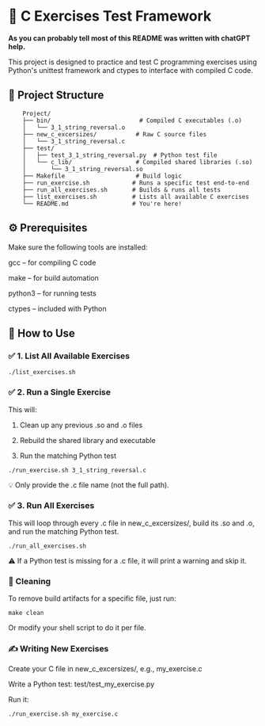 # 🧪 C Exercises Test Framework

**As you can probably tell most of this README was written with chatGPT help.**

This project is designed to practice and test C programming exercises using Python's unittest framework and ctypes to interface with compiled C code.


## 📁 Project Structure
```
    Project/
    ├── bin/                         # Compiled C executables (.o)
    │   └── 3_1_string_reversal.o
    ├── new_c_excersizes/           # Raw C source files
    │   └── 3_1_string_reversal.c
    ├── test/
    │   ├── test_3_1_string_reversal.py  # Python test file
    │   └── c_lib/                  # Compiled shared libraries (.so)
    │       └── 3_1_string_reversal.so
    ├── Makefile                    # Build logic
    ├── run_exercise.sh            # Runs a specific test end-to-end
    ├── run_all_exercises.sh       # Builds & runs all tests
    ├── list_exercises.sh          # Lists all available C exercises
    └── README.md                  # You're here!
```

## ⚙️ Prerequisites

Make sure the following tools are installed:

gcc – for compiling C code

make – for build automation

python3 – for running tests

ctypes – included with Python


## 🚀 How to Use
### ✅ 1. List All Available Exercises

    ./list_exercises.sh

### ✅ 2. Run a Single Exercise

This will:

1. Clean up any previous .so and .o files

2. Rebuild the shared library and executable

3. Run the matching Python test

```./run_exercise.sh 3_1_string_reversal.c```

💡 Only provide the .c file name (not the full path).

### ✅ 3. Run All Exercises

This will loop through every .c file in new_c_excersizes/, build its .so and .o, and run the matching Python test.

    ./run_all_exercises.sh

⚠️ If a Python test is missing for a .c file, it will print a warning and skip it.

### 🧹 Cleaning

To remove build artifacts for a specific file, just run:

    make clean

Or modify your shell script to do it per file.

### ✍️ Writing New Exercises

Create your C file in new_c_excersizes/, e.g., my_exercise.c

Write a Python test: test/test_my_exercise.py

Run it:

    ./run_exercise.sh my_exercise.c 

